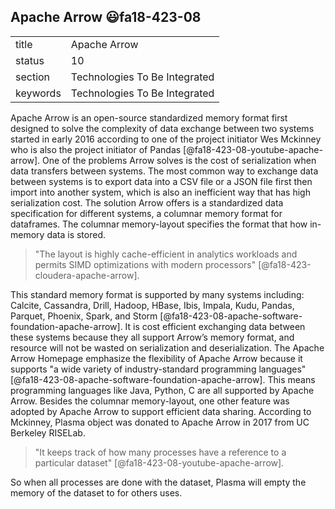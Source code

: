 ## Apache Arrow :smiley:fa18-423-08


|          |                               |
| -------- | ----------------------------- |
| title    | Apache Arrow                  |
| status   | 10                            |
| section  | Technologies To Be Integrated |
| keywords | Technologies To Be Integrated |

Apache Arrow is an open-source standardized memory format first designed to solve the complexity of data exchange between two systems started in early 2016 according to one of the project initiator Wes Mckinney who is also the project initiator of Pandas [@fa18-423-08-youtube-apache-arrow]. One of the problems Arrow solves is the cost of serialization when data transfers between systems. The most common way to exchange data between systems is to export data into a CSV file or a JSON file first then import into another system, which is also an inefficient way that has high serialization cost. 
The solution Arrow offers is a standardized data specification for different systems, a columnar memory format for dataframes. The columnar memory-layout specifies the format that how in-memory data is stored. 

> "The layout is highly cache-efficient in analytics workloads and permits SIMD optimizations with modern processors" [@fa18-423-cloudera-apache-arrow]. 

This standard memory format is supported by many systems including: Calcite, Cassandra, Drill, Hadoop, HBase, Ibis, Impala, Kudu, Pandas, Parquet, Phoenix, Spark, and Storm [@fa18-423-08-apache-software-foundation-apache-arrow]. It is cost efficient exchanging data between these systems because they all support Arrow’s memory format, and resource will not be wasted on serialization and deserialization. The Apache Arrow Homepage emphasize the flexibility of Apache Arrow because it supports "a wide variety of industry-standard programming languages"  [@fa18-423-08-apache-software-foundation-apache-arrow]. This means programming languages like Java, Python, C are all supported by Apache Arrow.
Besides the columnar memory-layout, one other feature was adopted by Apache Arrow to support efficient data sharing. According to Mckinney, Plasma object was donated to Apache Arrow in 2017 from UC Berkeley RISELab. 

> "It keeps track of how many processes have a reference to a particular dataset" [@fa18-423-08-youtube-apache-arrow]. 

So when all processes are done with the dataset, Plasma will empty the memory of the dataset to for others uses.
